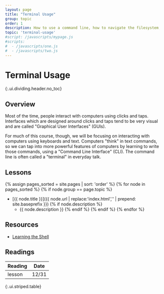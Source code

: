 ```yaml
---
layout: page
title: "Terminal Usage"
group: topic
order: 1
description: How to use a command line, how to navigate the filesystem, how to run commands, and more.
topic: 'terminal-usage'
#script: /javascripts/mypage.js
#scripts:
#  - /javascripts/one.js
#  - /javascripts/two.js
---
```



# Terminal Usage
{:.ui.dividing.header.no_toc}

## Overview

Most of the time, people interact with computers using clicks and taps.
Interfaces which are designed around clicks and taps tend to be very visual and
are called "Graphical User Interfaces" (GUIs).

For much of this course, though, we will be focusing on interacting with
computers using keyboards and text. Computers "think" in text commands, so we
can tap into more powerful features of computers by learning to write those
commands, using a "Command Line Interface" (CLI). The command line is often
called a "terminal" in everyday talk.

## Lessons

{% assign pages_sorted = site.pages | sort: 'order' %}
{% for node in pages_sorted %}
{% if node.group == page.topic %}
- [{{ node.title }}]({{ node.url | replace:'index.html','' | prepend: site.baseprefix }})
{% if node.description %}
    - {{ node.description }}
{% endif %}
{% endif %}
{% endfor %}

## Resources

- [Learning the Shell][linuxcommand]

## Readings

| Reading | Date |
| ------- | ---- |
| lesson | 12/31 |
{:.ui.striped.table}

[linuxcommand]: http://linuxcommand.org/lc3_learning_the_shell.php
